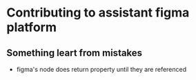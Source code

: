 # Contributing to assistant figma platform

## Something leart from mistakes

- figma's node does return property until they are referenced
